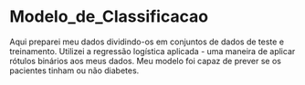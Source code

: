 # Modelo_de_Classificacao
Aqui preparei meu dados dividindo-os em conjuntos de dados de teste e treinamento. Utilizei a regressão logística aplicada - uma maneira de aplicar rótulos binários aos meus dados. Meu modelo foi capaz de prever se os pacientes tinham ou não diabetes.



